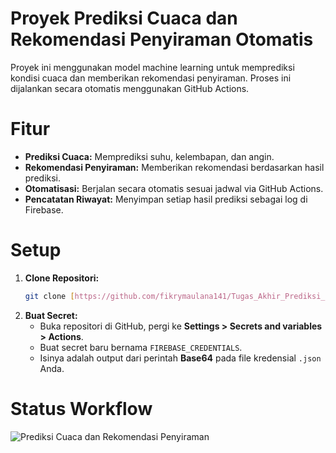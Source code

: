 # Proyek Prediksi Cuaca dan Rekomendasi Penyiraman Otomatis

Proyek ini menggunakan model machine learning untuk memprediksi kondisi cuaca dan memberikan rekomendasi penyiraman. Proses ini dijalankan secara otomatis menggunakan GitHub Actions.

# Fitur
- **Prediksi Cuaca:** Memprediksi suhu, kelembapan, dan angin.
- **Rekomendasi Penyiraman:** Memberikan rekomendasi berdasarkan hasil prediksi.
- **Otomatisasi:** Berjalan secara otomatis sesuai jadwal via GitHub Actions.
- **Pencatatan Riwayat:** Menyimpan setiap hasil prediksi sebagai log di Firebase.

# Setup
1. **Clone Repositori:**
   ```bash
   git clone [https://github.com/fikrymaulana141/Tugas_Akhir_Prediksi_Cuaca_dan_Rekomendasi_Penyiraman.git](https://github.com/fikrymaulana141/Tugas_Akhir_Prediksi_Cuaca_dan_Rekomendasi_Penyiraman.git)
   ```
2. **Buat Secret:**
   - Buka repositori di GitHub, pergi ke **Settings > Secrets and variables > Actions**.
   - Buat secret baru bernama `FIREBASE_CREDENTIALS`.
   - Isinya adalah output dari perintah **Base64** pada file kredensial `.json` Anda.

# Status Workflow
![Prediksi Cuaca dan Rekomendasi Penyiraman](https://github.com/fikrymaulana141/Tugas_Akhir_Prediksi_Cuaca_dan_Rekomendasi_Penyiraman/actions/workflows/run_prediction.yml/badge.svg)
